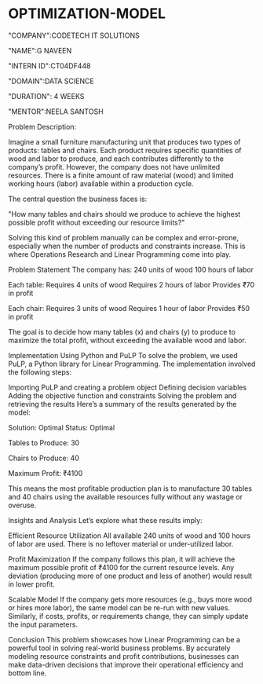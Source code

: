 # OPTIMIZATION-MODEL

"COMPANY":CODETECH IT SOLUTIONS

"NAME":G NAVEEN

"INTERN ID":CT04DF448

"DOMAIN":DATA SCIENCE

"DURATION": 4 WEEKS

"MENTOR":NEELA SANTOSH

Problem Description:

Imagine a small furniture manufacturing unit that produces two types of products: tables and chairs. Each product requires specific quantities of wood and labor to produce, and each contributes differently to the company’s profit. However, the company does not have unlimited resources. There is a finite amount of raw material (wood) and limited working hours (labor) available within a production cycle.

The central question the business faces is:

"How many tables and chairs should we produce to achieve the highest possible profit without exceeding our resource limits?"

Solving this kind of problem manually can be complex and error-prone, especially when the number of products and constraints increase. This is where Operations Research and Linear Programming come into play.

Problem Statement
The company has:
240 units of wood
100 hours of labor

Each table:
Requires 4 units of wood
Requires 2 hours of labor
Provides ₹70 in profit

Each chair:
Requires 3 units of wood
Requires 1 hour of labor
Provides ₹50 in profit

The goal is to decide how many tables (x) and chairs (y) to produce to maximize the total profit, without exceeding the available wood and labor.

Implementation Using Python and PuLP
To solve the problem, we used PuLP, a Python library for Linear Programming. The implementation involved the following steps:

Importing PuLP and creating a problem object
Defining decision variables
Adding the objective function and constraints
Solving the problem and retrieving the results
Here’s a summary of the results generated by the model:

Solution:
Optimal Status: Optimal

Tables to Produce: 30

Chairs to Produce: 40

Maximum Profit: ₹4100

This means the most profitable production plan is to manufacture 30 tables and 40 chairs using the available resources fully without any wastage or overuse.

Insights and Analysis
Let’s explore what these results imply:

Efficient Resource Utilization
All available 240 units of wood and 100 hours of labor are used.
There is no leftover material or under-utilized labor.

Profit Maximization
If the company follows this plan, it will achieve the maximum possible profit of ₹4100 for the current resource levels.
Any deviation (producing more of one product and less of another) would result in lower profit.

Scalable Model
If the company gets more resources (e.g., buys more wood or hires more labor), the same model can be re-run with new values.
Similarly, if costs, profits, or requirements change, they can simply update the input parameters.

Conclusion
This problem showcases how Linear Programming can be a powerful tool in solving real-world business problems. By accurately modeling resource constraints and profit contributions, businesses can make data-driven decisions that improve their operational efficiency and bottom line.


